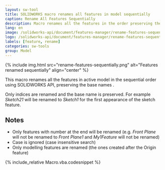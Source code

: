 ```yaml
---
layout: sw-tool
title: SOLIDWORKS macro renames all features in model sequentially
caption: Rename All Features Sequentially
description: Macro renames all the features in the order preserving the base names using SOLIDWORKS API
lang: en
image: /solidworks-api/document/features-manager/rename-features-sequentially/rename-features-sequentially.png
logo: /solidworks-api/document/features-manager/rename-features-sequentially/sequntial-features.svg
labels: [feature, rename]
categories: sw-tools
group: Model
---
```

{% include img.html src="rename-features-sequentially.png" alt="Features renamed sequentially" align="center" %}

This macro renames all the features in active model in the sequential order using SOLIDWORKS API, preserving the base names .

Only indices are renamed and the base name is preserved. For example *Sketch21* will be renamed to *Sketch1* for the first appearance of the sketch feature.

## Notes

* Only features with number at the end will be renamed (e.g. *Front Plane* will not be renamed to *Front Plane1* and *My1Feature* will not be renamed)
* Case is ignored (case insensitive search)
* Only modelling features are renamed (the ones created after the Origin feature)

{% include_relative Macro.vba.codesnippet %}
